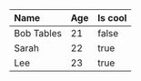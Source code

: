 | Name       | Age | Is cool |
| :--------- | :-- | :------ |
| Bob Tables | 21  | false   |
| Sarah      | 22  | true    |
| Lee        | 23  | true    |
